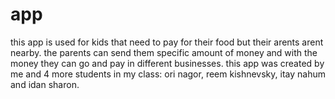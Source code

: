 # app
this app is used for kids that need to pay for their food but their arents arent nearby. the parents can send them specific amount of money and with the money they can go and pay in different businesses. this app was created by me and 4 more students in my class: ori nagor, reem kishnevsky, itay nahum and idan sharon.

